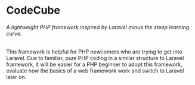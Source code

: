 # CodeCube
###### A lightweight PHP framework inspired by Laravel minus the steep learning curve.
This framework is helpful for PHP newcomers who are trying to get into Laravel. Due to familiar, pure PHP coding in a similar structure to Laravel framework, it will be easier for a PHP beginner to adopt this framework, evaluate how the basics of a web framework work and switch to Laravel later on. 
 
